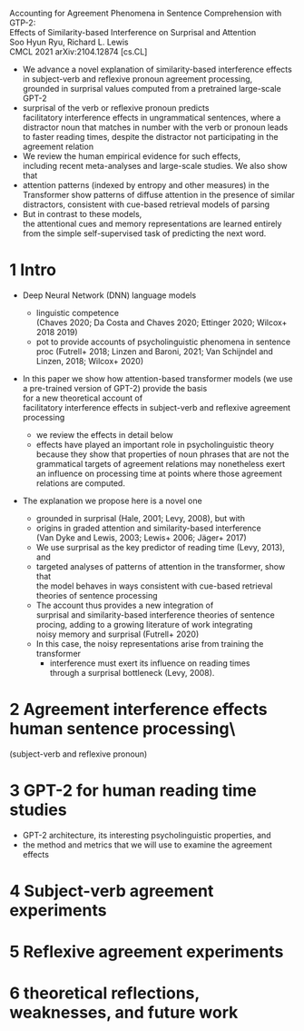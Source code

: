 Accounting for Agreement Phenomena in Sentence Comprehension with GTP-2:\
  Effects of Similarity-based Interference on Surprisal and Attention\
Soo Hyun Ryu, Richard L. Lewis\
CMCL 2021 arXiv:2104.12874 [cs.CL]

* We advance a novel explanation of similarity-based interference effects in
  subject-verb and reflexive pronoun agreement processing,\
  grounded in surprisal values computed from a pretrained large-scale GPT-2
* surprisal of the verb or reflexive pronoun predicts\
  facilitatory interference effects in ungrammatical sentences, where a
  distractor noun that matches in number with the verb or pronoun leads to
  faster reading times, despite the distractor not participating in the
  agreement relation
* We review the human empirical evidence for such effects,\
  including recent meta-analyses and large-scale studies. We also show that
* attention patterns (indexed by entropy and other measures) in the Transformer
  show patterns of diffuse attention in the presence of similar distractors,
  consistent with cue-based retrieval models of parsing
* But in contrast to these models,\
  the attentional cues and memory representations are learned entirely from the
  simple self-supervised task of predicting the next word.

# 1 Intro

* Deep Neural Network (DNN) language models
  * linguistic competence \
    (Chaves 2020; Da Costa and Chaves 2020; Ettinger 2020; Wilcox+ 2018 2019)
  * pot to provide accounts of psycholinguistic phenomena in sentence proc
    (Futrell+ 2018; Linzen and Baroni, 2021; Van Schijndel and Linzen, 2018;
    Wilcox+ 2020)
* In this paper we show how attention-based transformer models (we use a
  pre-trained version of GPT-2) provide the basis\
  for a new theoretical account of\
  facilitatory interference effects in subject-verb and reflexive agreement
  processing
  * we review the effects in detail below
  * effects have played an important role in psycholinguistic theory because
    they show that properties of noun phrases that are not the grammatical
    targets of agreement relations may nonetheless exert an influence on
    processing time at points where those agreement relations are computed.

* The explanation we propose here is a novel one
  * grounded in surprisal (Hale, 2001; Levy, 2008), but with
  * origins in graded attention and similarity-based interference\
    (Van Dyke and Lewis, 2003; Lewis+ 2006; Jäger+ 2017)
  * We use surprisal as the key predictor of reading time (Levy, 2013), and
  * targeted analyses of patterns of attention in the transformer, show that\
    the model behaves in ways consistent with cue-based retrieval theories of
    sentence processing
  * The account thus provides a new integration of\
    surprisal and similarity-based interference theories of sentence procing,
    adding to a growing literature of work integrating\
    noisy memory and surprisal (Futrell+ 2020)
  * In this case, the noisy representations arise from training the transformer
    * interference must exert its influence on reading times\
      through a surprisal bottleneck (Levy, 2008).

# 2 Agreement interference effects human sentence processing\
(subject-verb and reflexive pronoun)

# 3 GPT-2 for human reading time studies

* GPT-2 architecture, its interesting psycholinguistic properties, and
* the method and metrics that we will use to examine the agreement effects

# 4 Subject-verb agreement experiments

# 5 Reflexive agreement experiments

# 6 theoretical reflections, weaknesses, and future work
